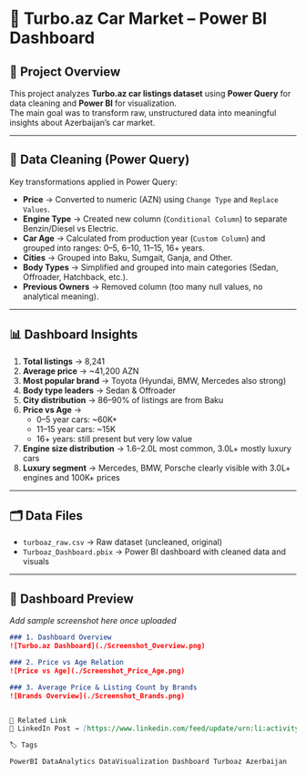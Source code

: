 # 🚗 Turbo.az Car Market – Power BI Dashboard

## 📌 Project Overview
This project analyzes **Turbo.az car listings dataset** using **Power Query** for data cleaning and **Power BI** for visualization.  
The main goal was to transform raw, unstructured data into meaningful insights about Azerbaijan’s car market.

---

## 🧹 Data Cleaning (Power Query)
Key transformations applied in Power Query:
- **Price** → Converted to numeric (AZN) using `Change Type` and `Replace Values`.
- **Engine Type** → Created new column (`Conditional Column`) to separate Benzin/Diesel vs Electric.
- **Car Age** → Calculated from production year (`Custom Column`) and grouped into ranges: 0–5, 6–10, 11–15, 16+ years.
- **Cities** → Grouped into Baku, Sumgait, Ganja, and Other.
- **Body Types** → Simplified and grouped into main categories (Sedan, Offroader, Hatchback, etc.).
- **Previous Owners** → Removed column (too many null values, no analytical meaning).

---

## 📊 Dashboard Insights
1. **Total listings** → 8,241  
2. **Average price** → ~41,200 AZN  
3. **Most popular brand** → Toyota (Hyundai, BMW, Mercedes also strong)  
4. **Body type leaders** → Sedan & Offroader  
5. **City distribution** → 86–90% of listings are from Baku  
6. **Price vs Age** →  
   - 0–5 year cars: ~60K+  
   - 11–15 year cars: ~15K  
   - 16+ years: still present but very low value  
7. **Engine size distribution** → 1.6–2.0L most common, 3.0L+ mostly luxury cars  
8. **Luxury segment** → Mercedes, BMW, Porsche clearly visible with 3.0L+ engines and 100K+ prices  

---

## 🗂 Data Files
- `turboaz_raw.csv` → Raw dataset (uncleaned, original)  
- `Turboaz_Dashboard.pbix` → Power BI dashboard with cleaned data and visuals  

---

## 📸 Dashboard Preview
_Add sample screenshot here once uploaded_  
```markdown
### 1. Dashboard Overview
![Turbo.az Dashboard](./Screenshot_Overview.png)

### 2. Price vs Age Relation
![Price vs Age](./Screenshot_Price_Age.png)

### 3. Average Price & Listing Count by Brands
![Brands Overview](./Screenshot_Brands.png)


🔗 Related Link
💼 LinkedIn Post → [https://www.linkedin.com/feed/update/urn:li:activity:7375511132586885120/]

🏷 Tags

PowerBI DataAnalytics DataVisualization Dashboard Turboaz Azerbaijan
